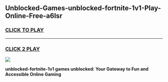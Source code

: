 
## Unblocked-Games-unblocked-fortnite-1v1-Play-Online-Free-a6lsr
<h3>
<a href="https://premium76.site?title=unblocked-fortnite-1v1&ref=26A">CLICK TO PLAY</a></h3>
<hr>

<h3>
<a href="https://premium76.site?title=unblocked-fortnite-1v1&ref=26A">CLICK 2 PLAY</a>
  
</h3>

<a href="https://premium76.site?title=unblocked-fortnite-1v1&ref=26A"><img src="https://clearcache.store/games.png"></a>


**unblocked-fortnite-1v1 games unblocked: Your Gateway to Fun and Accessible Online Gaming**
